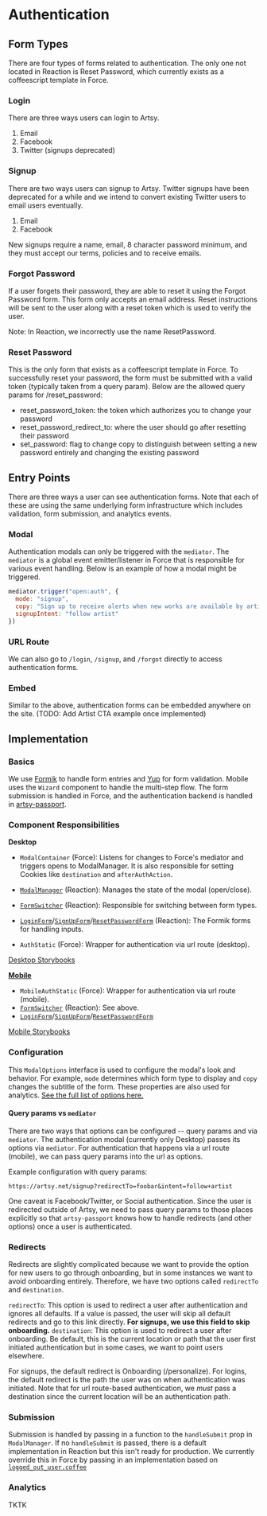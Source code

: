 # Authentication

## Form Types
There are four types of forms related to authentication. The only one not located in Reaction is Reset Password, which currently exists as a coffeescript template in Force.

### Login
There are three ways users can login to Artsy.
  1. Email
  2. Facebook
  3. Twitter (signups deprecated)

### Signup
There are two ways users can signup to Artsy. Twitter signups have been deprecated for a while and we intend to convert existing Twitter users to email users eventually.
  1. Email
  2. Facebook

New signups require a name, email, 8 character password minimum, and they must accept our terms, policies and to receive emails.

### Forgot Password
If a user forgets their password, they are able to reset it using the Forgot Password form. This form only accepts an email address. Reset instructions will be sent to the user along with a reset token which is used to verify the user.

Note: In Reaction, we incorrectly use the name ResetPassword.

### Reset Password
This is the only form that exists as a coffeescript template in Force. To successfully reset your password, the form must be submitted with a valid token (typically taken from a query param). Below are the allowed query params for /reset_password:

- reset_password_token: the token which authorizes you to change your password
- reset_password_redirect_to: where the user should go after resetting their password
- set_password: flag to change copy to distinguish between setting a new password entirely and changing the existing password

## Entry Points
There are three ways a user can see authentication forms. Note that each of these are using the same underlying form infrastructure which includes validation, form submission, and analytics events.

### Modal
Authentication modals can only be triggered with the `mediator`. The `mediator` is a global event emitter/listener in Force that is responsible for various event handling. Below is an example of how a modal might be triggered.

```js
mediator.trigger("open:auth", {
  mode: "signup",
  copy: "Sign up to receive alerts when new works are available by artists you follow.",
  signupIntent: "follow artist"
})
```

### URL Route
We can also go to `/login`, `/signup`, and `/forgot` directly to access authentication forms.

### Embed
Similar to the above, authentication forms can be embedded anywhere on the site. (TODO: Add Artist CTA example once implemented)

## Implementation
### Basics
We use [Formik](https://github.com/jaredpalmer/formik) to handle form entries and [Yup](https://github.com/jquense/yup) for form validation. Mobile uses the `Wizard` component to handle the multi-step flow. The form submission is handled in Force, and the authentication backend is handled in [artsy-passport](https://github.com/artsy/artsy-passport).

### Component Responsibilities
**Desktop**
- `ModalContainer` (Force): Listens for changes to Force's mediator and triggers opens to ModalManager. It is also responsible for setting Cookies like `destination` and `afterAuthAction`.
- [`ModalManager`](https://github.com/artsy/reaction/blob/master/src/Components/Authentication/Desktop/ModalManager.tsx) (Reaction): Manages the state of the modal (open/close).
- [`FormSwitcher`](https://github.com/artsy/reaction/blob/master/src/Components/Authentication/Desktop/FormSwitcher.tsx) (Reaction): Responsible for switching between form types.
- [`LoginForm`](https://github.com/artsy/reaction/blob/master/src/Components/Authentication/Desktop/LoginForm.tsx)/[`SignUpForm`](https://github.com/artsy/reaction/blob/master/src/Components/Authentication/Desktop/SignUpForm.tsx)/[`ResetPasswordForm`](https://github.com/artsy/reaction/blob/master/src/Components/Authentication/Desktop/ResetPasswordForm.tsx) (Reaction): The Formik forms for handling inputs.

- `AuthStatic` (Force): Wrapper for authentication via url route (desktop).

[Desktop Storybooks](https://artsy.github.io/reaction/?selectedKind=Components%2FAuthentication%2FDesktop&selectedStory=Login&full=0&addons=1&stories=1&panelRight=0&addonPanel=PeterPanen%2Fstorybook-addon-scissors%2Fpanel)

[**Mobile**](https://artsy.github.io/reaction/?selectedKind=Components%2FAuthentication%2FMobile&selectedStory=Login&full=0&addons=1&stories=1&panelRight=0&addonPanel=PeterPanen%2Fstorybook-addon-scissors%2Fpanel)
- `MobileAuthStatic` (Force): Wrapper for authentication via url route (mobile).
- [`FormSwitcher`](https://github.com/artsy/reaction/blob/master/src/Components/Authentication/Mobile/FormSwitcher.tsx) (Reaction): See above.
- [`LoginForm`](https://github.com/artsy/reaction/blob/master/src/Components/Authentication/Mobile/LoginForm.tsx)/[`SignUpForm`](https://github.com/artsy/reaction/blob/master/src/Components/Authentication/Mobile/SignUpForm.tsx)/[`ResetPasswordForm`](https://github.com/artsy/reaction/blob/master/src/Components/Authentication/Mobile/ResetPasswordForm.tsx)

[Mobile Storybooks](https://artsy.github.io/reaction/?selectedKind=Components%2FAuthentication%2FMobile&selectedStory=Login&full=0&addons=1&stories=1&panelRight=0&addonPanel=PeterPanen%2Fstorybook-addon-scissors%2Fpanel)

### Configuration
This `ModalOptions` interface is used to configure the modal's look and behavior. For example, `mode` determines which form type to display and `copy` changes the subtitle of the form. These properties are also used for analytics. [See the full list of options here.](https://github.com/artsy/reaction/blob/master/src/Components/Authentication/Types.ts#L34)

#### Query params vs `mediator`
There are two ways that options can be configured -- query params and via `mediator`.
The authentication modal (currently only Desktop) passes its options via `mediator`. For authentication that happens via a url route (mobile), we can pass query params into the url as options.

Example configuration with query params:
```
https://artsy.net/signup?redirectTo=foobar&intent=follow+artist
```

One caveat is Facebook/Twitter, or Social authentication. Since the user is redirected outside of Artsy, we need to pass query params to those places explicitly so that `artsy-passport` knows how to handle redirects (and other options) once a user is authenticated.

### Redirects
Redirects are slightly complicated because we want to provide the option for new users to go through onboarding, but in some instances we want to avoid onboarding entirely. Therefore, we have two options called `redirectTo` and `destination`.

`redirectTo`: This option is used to redirect a user after authentication and ignores all defaults. If a value is passed, the user will skip all default redirects and go to this link directly. **For signups, we use this field to skip onboarding.**
`destination`: This option is used to redirect a user after onboarding. Be default, this is the current location or path that the user first initiated authentication but in some cases, we want to point users elsewhere.

For signups, the default redirect is Onboarding (/personalize).
For logins, the default redirect is the path the user was on when authentication was initiated. Note that for url route-based authentication, we _must_ pass a destination since the current location will be an authentication path.

### Submission
Submission is handled by passing in a function to the `handleSubmit` prop in `ModalManager`. If no `handleSubmit` is passed, there is a default implementation in Reaction but this isn't ready for production. We currently override this in Force by passing in an implementation based on [`logged_out_user.coffee`](https://github.com/artsy/force/blob/master/src/desktop/models/logged_out_user.coffee)

### Analytics
TKTK
